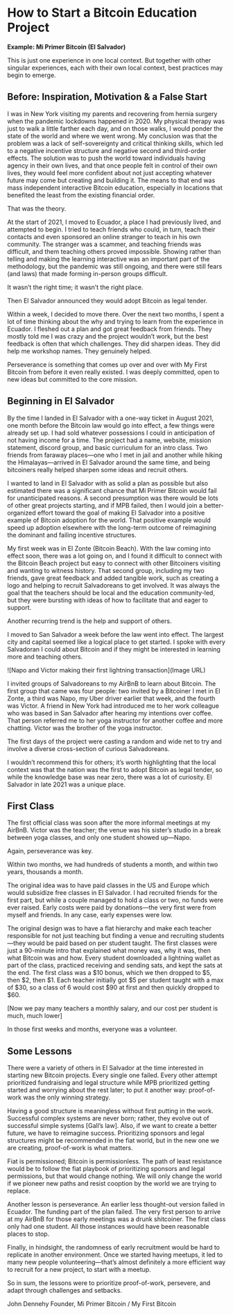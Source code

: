# How to Start a Bitcoin Education Project

**Example: Mi Primer Bitcoin (El Salvador)**

This is just one experience in one local context. But together with other singular experiences, each with their own local context, best practices may begin to emerge.

## Before: Inspiration, Motivation & a False Start

I was in New York visiting my parents and recovering from hernia surgery when the pandemic lockdowns happened in 2020. My physical therapy was just to walk a little farther each day, and on those walks, I would ponder the state of the world and where we went wrong. My conclusion was that the problem was a lack of self-sovereignty and critical thinking skills, which led to a negative incentive structure and negative second and third-order effects. The solution was to push the world toward individuals having agency in their own lives, and that once people felt in control of their own lives, they would feel more confident about not just accepting whatever future may come but creating and building it. The means to that end was mass independent interactive Bitcoin education, especially in locations that benefited the least from the existing financial order.

That was the theory.

At the start of 2021, I moved to Ecuador, a place I had previously lived, and attempted to begin. I tried to teach friends who could, in turn, teach their contacts and even sponsored an online stranger to teach in his own community. The stranger was a scammer, and teaching friends was difficult, and them teaching others proved impossible. Showing rather than telling and making the learning interactive was an important part of the methodology, but the pandemic was still ongoing, and there were still fears (and laws) that made forming in-person groups difficult.

It wasn’t the right time; it wasn’t the right place.

Then El Salvador announced they would adopt Bitcoin as legal tender.

Within a week, I decided to move there. Over the next two months, I spent a lot of time thinking about the why and trying to learn from the experience in Ecuador. I fleshed out a plan and got great feedback from friends. They mostly told me I was crazy and the project wouldn’t work, but the best feedback is often that which challenges. They did sharpen ideas. They did help me workshop names. They genuinely helped.

Perseverance is something that comes up over and over with My First Bitcoin from before it even really existed. I was deeply committed, open to new ideas but committed to the core mission.

## Beginning in El Salvador

By the time I landed in El Salvador with a one-way ticket in August 2021, one month before the Bitcoin law would go into effect, a few things were already set up. I had sold whatever possessions I could in anticipation of not having income for a time. The project had a name, website, mission statement, discord group, and basic curriculum for an intro class. Two friends from faraway places—one who I met in jail and another while hiking the Himalayas—arrived in El Salvador around the same time, and being bitcoiners really helped sharpen some ideas and recruit others.

I wanted to land in El Salvador with as solid a plan as possible but also estimated there was a significant chance that Mi Primer Bitcoin would fail for unanticipated reasons. A second presumption was there would be lots of other great projects starting, and if MPB failed, then I would join a better-organized effort toward the goal of making El Salvador into a positive example of Bitcoin adoption for the world. That positive example would speed up adoption elsewhere with the long-term outcome of reimagining the dominant and failing incentive structures.

My first week was in El Zonte (Bitcoin Beach). With the law coming into effect soon, there was a lot going on, and I found it difficult to connect with the Bitcoin Beach project but easy to connect with other Bitcoiners visiting and wanting to witness history. That second group, including my two friends, gave great feedback and added tangible work, such as creating a logo and helping to recruit Salvadoreans to get involved. It was always the goal that the teachers should be local and the education community-led, but they were bursting with ideas of how to facilitate that and eager to support.

Another recurring trend is the help and support of others.

I moved to San Salvador a week before the law went into effect. The largest city and capital seemed like a logical place to get started. I spoke with every Salvadoran I could about Bitcoin and if they might be interested in learning more and teaching others.

![Napo and Victor making their first lightning transaction](Image URL)

I invited groups of Salvadoreans to my AirBnB to learn about Bitcoin. The first group that came was four people: two invited by a Bitcoiner I met in El Zonte, a third was Napo, my Uber driver earlier that week, and the fourth was Victor. A friend in New York had introduced me to her work colleague who was based in San Salvador after hearing my intentions over coffee. That person referred me to her yoga instructor for another coffee and more chatting. Victor was the brother of the yoga instructor.

The first days of the project were casting a random and wide net to try and involve a diverse cross-section of curious Salvadoreans.

I wouldn’t recommend this for others; it’s worth highlighting that the local context was that the nation was the first to adopt Bitcoin as legal tender, so while the knowledge base was near zero, there was a lot of curiosity. El Salvador in late 2021 was a unique place.

## First Class

The first official class was soon after the more informal meetings at my AirBnB. Victor was the teacher; the venue was his sister’s studio in a break between yoga classes, and only one student showed up—Napo.

Again, perseverance was key.

Within two months, we had hundreds of students a month, and within two years, thousands a month.

The original idea was to have paid classes in the US and Europe which would subsidize free classes in El Salvador. I had recruited friends for the first part, but while a couple managed to hold a class or two, no funds were ever raised. Early costs were paid by donations—the very first were from myself and friends. In any case, early expenses were low.

The original design was to have a flat hierarchy and make each teacher responsible for not just teaching but finding a venue and recruiting students—they would be paid based on per student taught. The first classes were just a 90-minute intro that explained what money was, why it was, then what Bitcoin was and how. Every student downloaded a lightning wallet as part of the class, practiced receiving and sending sats, and kept the sats at the end. The first class was a $10 bonus, which we then dropped to $5, then $2, then $1. Each teacher initially got $5 per student taught with a max of $30, so a class of 6 would cost $90 at first and then quickly dropped to $60.

[Now we pay many teachers a monthly salary, and our cost per student is much, much lower]

In those first weeks and months, everyone was a volunteer.

## Some Lessons

There were a variety of others in El Salvador at the time interested in starting new Bitcoin projects. Every single one failed. Every other attempt prioritized fundraising and legal structure while MPB prioritized getting started and worrying about the rest later; to put it another way: proof-of-work was the only winning strategy.

Having a good structure is meaningless without first putting in the work. Successful complex systems are never born; rather, they evolve out of successful simple systems [Gall’s law]. Also, if we want to create a better future, we have to reimagine success. Prioritizing sponsors and legal structures might be recommended in the fiat world, but in the new one we are creating, proof-of-work is what matters.

Fiat is permissioned; Bitcoin is permissionless. The path of least resistance would be to follow the fiat playbook of prioritizing sponsors and legal permissions, but that would change nothing. We will only change the world if we pioneer new paths and resist cooption by the world we are trying to replace.

Another lesson is perseverance. An earlier less thought-out version failed in Ecuador. The funding part of the plan failed. The very first person to arrive at my AirBnB for those early meetings was a drunk shitcoiner. The first class only had one student. All those instances would have been reasonable places to stop.

Finally, in hindsight, the randomness of early recruitment would be hard to replicate in another environment. Once we started having meetups, it led to many new people volunteering—that’s almost definitely a more efficient way to recruit for a new project, to start with a meetup.

So in sum, the lessons were to prioritize proof-of-work, persevere, and adapt through challenges and setbacks.

John Dennehy
Founder, Mi Primer Bitcoin / My First Bitcoin
